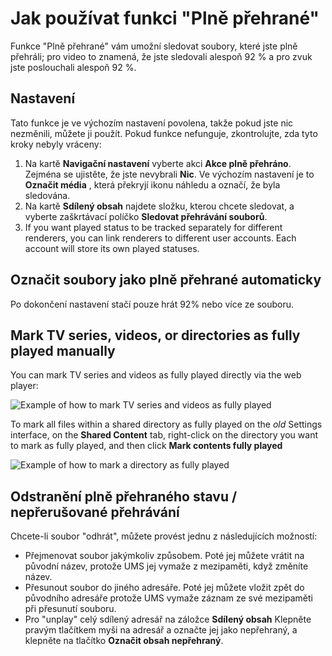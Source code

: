 # Jak používat funkci "Plně přehrané"

Funkce "Plně přehrané" vám umožní sledovat soubory, které jste plně přehráli; pro video to znamená, že jste sledovali alespoň 92 % a pro zvuk jste poslouchali alespoň 92 %.

## Nastavení

Tato funkce je ve výchozím nastavení povolena, takže pokud jste nic nezměnili, můžete ji použít. Pokud funkce nefunguje, zkontrolujte, zda tyto kroky nebyly vráceny:

1. Na kartě **Navigační nastavení** vyberte akci **Akce plně přehráno**. Zejména se ujistěte, že jste nevybrali **Nic**. Ve výchozím nastavení je to **Označit média** , která překryjí ikonu náhledu a označí, že byla sledována.
2. Na kartě **Sdílený obsah** najdete složku, kterou chcete sledovat, a vyberte zaškrtávací políčko **Sledovat přehrávání souborů**.
3. If you want played status to be tracked separately for different renderers, you can link renderers to different user accounts. Each account will store its own played statuses.

## Označit soubory jako plně přehrané automaticky

Po dokončení nastavení stačí pouze hrát 92% nebo více ze souboru.

## Mark TV series, videos, or directories as fully played manually

You can mark TV series and videos as fully played directly via the web player:

![Example of how to mark TV series and videos as fully played](@site/docs/img/whats-new-in-v14-mark-tv-series-fully-played.png)

To mark all files within a shared directory as fully played on the _old_ Settings interface, on the **Shared Content** tab, right-click on the directory you want to mark as fully played, and then click **Mark contents fully played**

![Example of how to mark a directory as fully played](@site/docs/guides/img/how-to-use-the-fully-played-feature.png)

## Odstranění plně přehraného stavu / nepřerušované přehrávání

Chcete-li soubor "odhrát", můžete provést jednu z následujících možností:

- Přejmenovat soubor jakýmkoliv způsobem. Poté jej můžete vrátit na původní název, protože UMS jej vymaže z mezipaměti, když změníte název.
- Přesunout soubor do jiného adresáře. Poté jej můžete vložit zpět do původního adresáře protože UMS vymaže záznam ze své mezipaměti při přesunutí souboru.
- Pro "unplay" celý sdílený adresář na záložce **Sdílený obsah** Klepněte pravým tlačítkem myši na adresář a označte jej jako nepřehraný, a klepněte na tlačítko **Označit obsah nepřehraný**.
